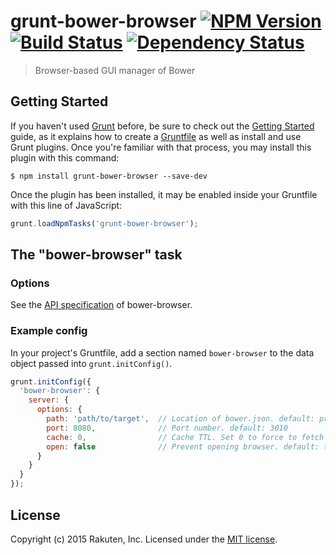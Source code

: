 # grunt-bower-browser  [![NPM Version][npm-image]][npm-url] [![Build Status][travis-image]][travis-url] [![Dependency Status][deps-image]][deps-url]

> Browser-based GUI manager of Bower

## Getting Started
If you haven't used [Grunt](http://gruntjs.com/) before, be sure to check out the [Getting Started](http://gruntjs.com/getting-started) guide, as it explains how to create a [Gruntfile](http://gruntjs.com/sample-gruntfile) as well as install and use Grunt plugins.
Once you're familiar with that process, you may install this plugin with this command:

```shell
$ npm install grunt-bower-browser --save-dev
```

Once the plugin has been installed, it may be enabled inside your Gruntfile with this line of JavaScript:

```js
grunt.loadNpmTasks('grunt-bower-browser');
```

## The "bower-browser" task

### Options
See the [API specification](https://github.com/rakuten-frontend/bower-browser#api) of bower-browser.

### Example config
In your project's Gruntfile, add a section named `bower-browser` to the data object passed into `grunt.initConfig()`.

```js
grunt.initConfig({
  'bower-browser': {
    server: {
      options: {
        path: 'path/to/target',  // Location of bower.json. default: project root
        port: 8080,              // Port number. default: 3010
        cache: 0,                // Cache TTL. Set 0 to force to fetch API. default: 86400 (24hrs)
        open: false              // Prevent opening browser. default: true (open automatically)
      }
    }
  }
});
```

## License
Copyright (c) 2015 Rakuten, Inc. Licensed under the [MIT license](LICENSE).

[npm-image]: https://img.shields.io/npm/v/grunt-bower-browser.svg?style=flat
[npm-url]: https://www.npmjs.org/package/grunt-bower-browser
[travis-image]: https://img.shields.io/travis/rakuten-frontend/grunt-bower-browser/master.svg?style=flat
[travis-url]: https://travis-ci.org/rakuten-frontend/grunt-bower-browser
[deps-image]: http://img.shields.io/david/rakuten-frontend/grunt-bower-browser.svg?style=flat
[deps-url]: https://david-dm.org/rakuten-frontend/grunt-bower-browser
